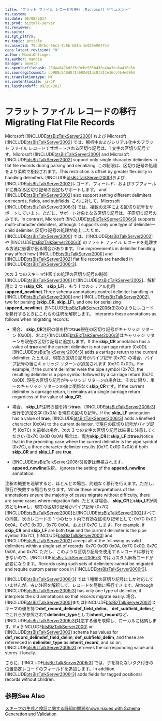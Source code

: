 ```yaml
---
title: "フラット ファイル レコードの移行 |Microsoft ドキュメント"
ms.custom: 
ms.date: 06/08/2017
ms.prod: biztalk-server
ms.reviewer: 
ms.suite: 
ms.tgt_pltfrm: 
ms.topic: article
ms.assetid: 75cd5fbc-66c1-4c8b-b81a-1d028e9647b4
caps.latest.revision: "9"
author: MandiOhlinger
ms.author: mandia
manager: anneta
ms.openlocfilehash: 28daa8426dff3d9cbe9330430e4ba3de64410e5b
ms.sourcegitcommit: cb908c540d8f1a692d01dc8f313e16cb4b4e696d
ms.translationtype: MT
ms.contentlocale: ja-JP
ms.lasthandoff: 09/20/2017
---
```

# <a name="migrating-flat-file-records"></a><span data-ttu-id="10333-102">フラット ファイル レコードの移行</span><span class="sxs-lookup"><span data-stu-id="10333-102">Migrating Flat File Records</span></span>
<span data-ttu-id="10333-103">Microsoft [!INCLUDE[btsBizTalkServer2000](../includes/btsbiztalkserver2000-md.md)] および Microsoft [!INCLUDE[btsBizTalkServer2002](../includes/btsbiztalkserver2002-md.md)] では、解析中およびシリアル化中のフラット ファイル レコードでサポートされる区切り記号は、1 文字の区切り記号です。</span><span class="sxs-lookup"><span data-stu-id="10333-103">Microsoft [!INCLUDE[btsBizTalkServer2000](../includes/btsbiztalkserver2000-md.md)] and Microsoft [!INCLUDE[btsBizTalkServer2002](../includes/btsbiztalkserver2002-md.md)] support only single character delimiters in flat file records during parsing and serializing.</span></span> <span data-ttu-id="10333-104">この制限は、区切り記号の処理をより柔軟で相殺されます。</span><span class="sxs-lookup"><span data-stu-id="10333-104">This restriction is offset by greater flexibility in handling delimiters.</span></span> [!INCLUDE[btsBizTalkServer2000](../includes/btsbiztalkserver2000-md.md)]<span data-ttu-id="10333-105">および[!INCLUDE[btsBizTalkServer2002](../includes/btsbiztalkserver2002-md.md)]レコード、フィールド、およびサブフィールドに異なる区切り記号の設定もサポートします。</span><span class="sxs-lookup"><span data-stu-id="10333-105"> and [!INCLUDE[btsBizTalkServer2002](../includes/btsbiztalkserver2002-md.md)] also support setting different delimiters on records, fields, and subfields.</span></span> <span data-ttu-id="10333-106">これに対して、Microsoft [!INCLUDE[btsBizTalkServer2006r3](../includes/btsbiztalkserver2006r3-md.md)] では、複数の文字による区切り記号をサポートしています。ただし、サポート対象となる区切り記号は、子区切り記号のみです。</span><span class="sxs-lookup"><span data-stu-id="10333-106">In contrast, Microsoft [!INCLUDE[btsBizTalkServer2006r3](../includes/btsbiztalkserver2006r3-md.md)] supports multi-character delimiters, although it supports only one type of delimiter—child delimiter.</span></span> <span data-ttu-id="10333-107">区切り記号の処理が向上したため、[!INCLUDE[btsBizTalkServer2000](../includes/btsbiztalkserver2000-md.md)] では、[!INCLUDE[btsBizTalkServer2002](../includes/btsbiztalkserver2002-md.md)] や [!INCLUDE[btsBizTalkServer2006r3](../includes/btsbiztalkserver2006r3-md.md)] のフラット ファイル レコードを処理する方法に影響が出る場合があります。</span><span class="sxs-lookup"><span data-stu-id="10333-107">The improvements in delimiter handling may affect how [!INCLUDE[btsBizTalkServer2000](../includes/btsbiztalkserver2000-md.md)] and [!INCLUDE[btsBizTalkServer2002](../includes/btsbiztalkserver2002-md.md)] flat file records are handled in [!INCLUDE[btsBizTalkServer2006r3](../includes/btsbiztalkserver2006r3-md.md)].</span></span>  
  
 <span data-ttu-id="10333-108">次の 3 つのスキーマ注釈での処理の区切り記号の制御[!INCLUDE[btsBizTalkServer2000](../includes/btsbiztalkserver2000-md.md)]と[!INCLUDE[btsBizTalkServer2002](../includes/btsbiztalkserver2002-md.md)]、解析用に 2 つ (**skip_CR**、 **skip_LF**)、もう 1 つのシリアル化用 (**append_newline**).</span><span class="sxs-lookup"><span data-stu-id="10333-108">Three schema annotations control delimiter handling in [!INCLUDE[btsBizTalkServer2000](../includes/btsbiztalkserver2000-md.md)] and [!INCLUDE[btsBizTalkServer2002](../includes/btsbiztalkserver2002-md.md)], two for parsing (**skip_CR**, **skip_LF**), and one for serializing (**append_newline**).</span></span> [!INCLUDE[btsBizTalkServer2006r3](../includes/btsbiztalkserver2006r3-md.md)]<span data-ttu-id="10333-109">次のようにレコードを移行するときにこれらの注釈を解釈します。</span><span class="sxs-lookup"><span data-stu-id="10333-109"> interprets these annotations as follows when migrating records:</span></span>  
  
-   <span data-ttu-id="10333-110">場合、 **skip_CR**注釈の値を持つ**true**現在の区切り記号がキャリッジ リターン (0x0D)、および[!INCLUDE[btsBizTalkServer2006r3](../includes/btsbiztalkserver2006r3-md.md)]はキャリッジ リターンを現在の区切り記号に追加します。</span><span class="sxs-lookup"><span data-stu-id="10333-110">If the **skip_CR** annotation has a value of **true** and the current delimiter is not carriage return (0x0D), [!INCLUDE[btsBizTalkServer2006r3](../includes/btsbiztalkserver2006r3-md.md)] adds a carriage return to the current delimiter.</span></span> <span data-ttu-id="10333-111">たとえば、現在の区切り記号がパイプ記号 (0x7C) の場合、パイプ記号の後にキャリッジ リターンが追加されます (0x7C 0x0D)。</span><span class="sxs-lookup"><span data-stu-id="10333-111">For example, if the current delimiter were the pipe symbol (0x7C), the resulting delimiter is a pipe symbol followed by a carriage return (0x7C 0x0D).</span></span> <span data-ttu-id="10333-112">現在の区切り記号がキャリッジ リターンの場合は、そのに限り、単一のキャリッジ リターンの値に関係なく**skip_CR**です。</span><span class="sxs-lookup"><span data-stu-id="10333-112">If the current delimiter is carriage return, it remains as a single carriage return regardless of the value of **skip_CR**.</span></span>  
  
-   <span data-ttu-id="10333-113">場合、 **skip_LF**注釈の値を持つ**true**、[!INCLUDE[btsBizTalkServer2006r3](../includes/btsbiztalkserver2006r3-md.md)]改行を追加文字 (0x0A) を現在の区切り記号。</span><span class="sxs-lookup"><span data-stu-id="10333-113">If the **skip_LF** annotation has a value of **true**, [!INCLUDE[btsBizTalkServer2006r3](../includes/btsbiztalkserver2006r3-md.md)] adds a linefeed character (0x0A) to the current delimiter.</span></span> <span data-ttu-id="10333-114">で現在の区切り記号がパイプ記号 (0x7C) を前者の場合、次の 3 つの文字の区切り記号は結果に注意してください (0x7C 0x0D 0x0A) 場合は、両方**skip_CR**と**skip_LF**は**true**.</span><span class="sxs-lookup"><span data-stu-id="10333-114">Notice that in the preceding case where the current delimiter is the pipe symbol (0x7C), a three character delimiter results (0x7C 0x0D 0x0A) if both **skip_CR** and **skip_LF** are **true**.</span></span>  
  
-   [!INCLUDE[btsBizTalkServer2006r3](../includes/btsbiztalkserver2006r3-md.md)]<span data-ttu-id="10333-115">設定は無視されます、 **append_newline**注釈。</span><span class="sxs-lookup"><span data-stu-id="10333-115"> ignores the setting of the **append_newline** annotation.</span></span>  
  
 <span data-ttu-id="10333-116">注釈の概要を理解すると、ほとんどの場合、問題なく移行を行えます。ただし、移行が失敗する場合もあります。</span><span class="sxs-lookup"><span data-stu-id="10333-116">While these interpretations of the annotations ensure the majority of cases migrate without difficulty, there are some cases where migration fails.</span></span> <span data-ttu-id="10333-117">たとえば場合、 **skip_CR**と**skip_LF**が両方とも**true**し、現在の区切り記号がパイプ記号 (0x7C)[!INCLUDE[btsBizTalkServer2000](../includes/btsbiztalkserver2000-md.md)]と[!INCLUDE[btsBizTalkServer2002](../includes/btsbiztalkserver2002-md.md)]すべての同意、次のレコードの 1 つのセット内で有効な区切り記号として: 0x7C 0x0D 0x0A、0x7C 0x0D、0x7C 0x0A、および 0x7C します。</span><span class="sxs-lookup"><span data-stu-id="10333-117">For example, if **skip_CR** and **skip_LF** are both **true** and the current delimiter is the pipe symbol (0x7C), [!INCLUDE[btsBizTalkServer2000](../includes/btsbiztalkserver2000-md.md)] and [!INCLUDE[btsBizTalkServer2002](../includes/btsbiztalkserver2002-md.md)] accept all of the following as valid delimiters within a single set of records: 0x7C 0x0D 0x0A, 0x7C 0x0D, 0x7C 0x0A, and 0x7C.</span></span> <span data-ttu-id="10333-118">ただし、このような区切り記号を使用するレコードは移行できないので、[!INCLUDE[btsBizTalkServer2006r3](../includes/btsbiztalkserver2006r3-md.md)] ではカスタム解析コードが必要になります。</span><span class="sxs-lookup"><span data-stu-id="10333-118">Records using such sets of delimiters cannot be migrated and require custom parser code in [!INCLUDE[btsBizTalkServer2006r3](../includes/btsbiztalkserver2006r3-md.md)].</span></span>  
  
 <span data-ttu-id="10333-119">[!INCLUDE[btsBizTalkServer2006r3](../includes/btsbiztalkserver2006r3-md.md)] では 1 種類の区切り記号にしか対応していませんが、古い注釈を解釈して、レコードを簡単に移行できます。</span><span class="sxs-lookup"><span data-stu-id="10333-119">Although [!INCLUDE[btsBizTalkServer2006r3](../includes/btsbiztalkserver2006r3-md.md)] has only one type of delimiter, it interprets the old annotations so that records migrate easily.</span></span> <span data-ttu-id="10333-120">場合、[!INCLUDE[btsBizTalkServer2000](../includes/btsbiztalkserver2000-md.md)]または[!INCLUDE[btsBizTalkServer2002](../includes/btsbiztalkserver2002-md.md)]スキーマの値を持つ**def_record_delimdef_field_delim**、 **def_subfield_delim**とでこれらが参照されて**delimiter_type**として**inherit_record**など、[!INCLUDE[btsBizTalkServer2006r3](../includes/btsbiztalkserver2006r3-md.md)]対応する値を取得し、ローカルに格納します。</span><span class="sxs-lookup"><span data-stu-id="10333-120">If a [!INCLUDE[btsBizTalkServer2000](../includes/btsbiztalkserver2000-md.md)] or [!INCLUDE[btsBizTalkServer2002](../includes/btsbiztalkserver2002-md.md)] schema has values for **def_record_delimdef_field_delim**, **def_subfield_delim**, and these are referenced in **delimiter_type** as **inherit_record**, and so on, [!INCLUDE[btsBizTalkServer2006r3](../includes/btsbiztalkserver2006r3-md.md)] retrieves the corresponding value and stores it locally.</span></span>  
  
 <span data-ttu-id="10333-121">さらに、[!INCLUDE[btsBizTalkServer2006r3](../includes/btsbiztalkserver2006r3-md.md)] では、子を持たないタグ付きの位置指定レコードのフィールドを追加します。</span><span class="sxs-lookup"><span data-stu-id="10333-121">In addition, [!INCLUDE[btsBizTalkServer2006r3](../includes/btsbiztalkserver2006r3-md.md)] adds fields for tagged positional records without children.</span></span>  
  
## <a name="see-also"></a><span data-ttu-id="10333-122">参照</span><span class="sxs-lookup"><span data-stu-id="10333-122">See Also</span></span>  
 [<span data-ttu-id="10333-123">スキーマの生成と検証に関する既知の問題</span><span class="sxs-lookup"><span data-stu-id="10333-123">Known Issues with Schema Generation and Validation</span></span>](../core/known-issues-with-schema-generation-and-validation.md)